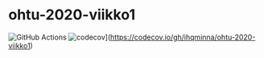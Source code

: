 # ohtu-2020-viikko1

![GitHub Actions](https://github.com/mluukkai/ohtu-viikko1-s2020/workflows/Java%20CI%20with%20Gradle/badge.svg)
![codecov](https://codecov.io/gh/ihqminna/ohtu-2020-viikko1/branch/main/graph/badge.svg?token=T54TL85WN6)](https://codecov.io/gh/ihqminna/ohtu-2020-viikko1)

